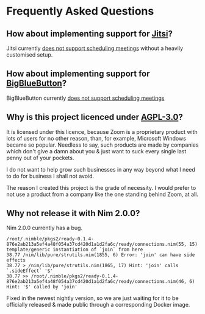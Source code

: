 # Frequently Asked Questions

## How about implementing support for [Jitsi](https://jitsi.org/)?

Jitsi currently [does not support scheduling meetings](https://community.jitsi.org/t/schedule-a-meeting/73276/2?u=akito) without a heavily customised setup.

## How about implementing support for [BigBlueButton](http://bigbluebutton.org/)?

BigBlueButton currently [does not support scheduling meetings](https://github.com/bigbluebutton/greenlight/issues/1009#issuecomment-844480795)

## Why is this project licenced under [AGPL-3.0](https://choosealicense.com/licenses/agpl-3.0/)?

It is licensed under this licence, because Zoom is a proprietary product with lots of users for no other reason, than, for example, Microsoft Windows became so popular.
Needless to say, such products are made by companies which don't give a damn about you & just want to suck every single last penny out of your pockets.

I do not want to help grow such businesses in any way beyond what I need to do for business I shall not avoid.

The reason I created this project is the grade of necessity. I would prefer to not use a product from a company like the one standing behind Zoom, at all.

## Why not release it with Nim 2.0.0?

Nim 2.0.0 currently has a bug.

```
/root/.nimble/pkgs2/ready-0.1.4-876e2ab213a5ef4a48f054a37cd420d1a1d2fa6c/ready/connections.nim(55, 15) template/generic instantiation of `join` from here
38.77 /nim/lib/pure/strutils.nim(1855, 6) Error: 'join' can have side effects
38.77 > /nim/lib/pure/strutils.nim(1865, 17) Hint: 'join' calls `.sideEffect` '$'
38.77 >> /root/.nimble/pkgs2/ready-0.1.4-876e2ab213a5ef4a48f054a37cd420d1a1d2fa6c/ready/connections.nim(46, 6) Hint: '$' called by 'join'
```

Fixed in the newest nightly version, so we are just waiting for it to be officially released & made public through a corresponding Docker image.